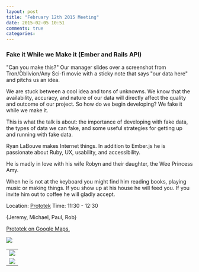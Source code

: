 ```yaml
---
layout: post
title: "February 12th 2015 Meeting"
date: 2015-02-05 10:51
comments: true
categories: 
---
```


### Fake it While we Make it (Ember and Rails API)

"Can you make this?" Our manager slides over a screenshot from Tron/Oblivion/Any Sci-fi movie with a sticky note that says "our data here" and pitchs us an idea.

We are stuck between a cool idea and tons of unknowns. We know that the availability, accuracy, and nature of our data  will directly affect the quality and outcome of our project. So how do we begin developing? We fake it while we make it.

This is what the talk is about: the importance of developing with fake data, the types of data we can fake, and some useful strategies for getting up and running with fake data. 

Ryan LaBouve makes Internet things. In addition to Ember.js he is passionate about Ruby, UX, usability, and accessibility.

He is madly in love with his wife Robyn and their daughter, the Wee Princess Amy.

When he is not at the keyboard you might find him reading books, playing music or making things. If you show up at his house he will feed you. If you invite him out to coffee he will gladly accept.

Location: [Prototek][prototek]
Time: 11:30 - 12:30

{Jeremy, Michael, Paul, Rob}

<a href="https://www.google.com/maps/place/401+NW+10th+St/@35.478527,-97.519417,17z/data=!3m1!4b1!4m2!3m1!1s0x87b21733fd30d655:0xce3a1cd9b95c8415">Prototek on Google Maps.</a>

<img src="{{root_url}}/images/prototek_parking.jpg" class="fit">

<table width="550" cellspacing="0" cellpadding="0">
<tr><td colspan="2"><img src="{{ root_url }}/images/sponsors/sponsor-bar.jpg" /></td></tr>
<tr><td><a href="http://www.roberthalf.com/technology/"><img src="{{ root_url }}/images/sponsors/half.jpg" /></a></td>
</tr>
</table>


[prototek]: http://prototekokc.com/

